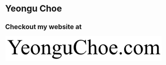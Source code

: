 # Yeongu Choe

## Checkout my website at
<a href='https://www.yeonguchoe.com/'>
    <img src='website.png' alt='YeonguChoe.com'>
</a>